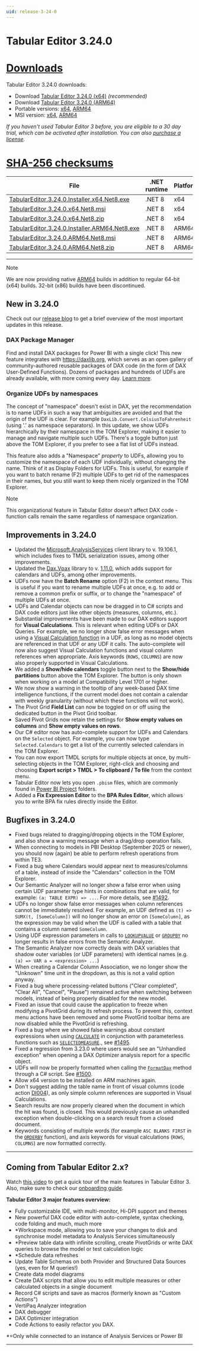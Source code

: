 ```yaml
---
uid: release-3-24-0
---
```

# Tabular Editor 3.24.0

# [**Downloads**](#tab/downloads)

Tabular Editor 3.24.0 downloads:

- Download [Tabular Editor 3.24.0 (x64)](https://cdn.tabulareditor.com/files/TabularEditor.3.24.0.Installer.x64.Net8.exe) *(recommended)*
- Download [Tabular Editor 3.24.0 (ARM64)](https://cdn.tabulareditor.com/files/TabularEditor.3.24.0.Installer.ARM64.Net8.exe)
- Portable versions: [x64](https://cdn.tabulareditor.com/files/TabularEditor.3.24.0.x64.Net8.zip), [ARM64](https://cdn.tabulareditor.com/files/TabularEditor.3.24.0.ARM64.Net8.zip)
- MSI version: [x64](https://cdn.tabulareditor.com/files/TabularEditor.3.24.0.x64.Net8.msi), [ARM64](https://cdn.tabulareditor.com/files/TabularEditor.3.24.0.ARM64.Net8.msi)

*If you haven't used Tabular Editor 3 before, you are eligible to a 30 day trial, which can be activated after installation. You can also [purchase a license](https://tabulareditor.com/licensing).*

# [**SHA-256 checksums**](#tab/checksums)

| File | .NET runtime | Platform | SHA-256 |
| -- | -- | -- | -- |
| [TabularEditor.3.24.0.Installer.x64.Net8.exe](https://cdn.tabulareditor.com/files/TabularEditor.3.24.0.Installer.x64.Net8.exe) | .NET 8 | x64 | `A03C0C74AC4BFFC8ACFBBEAF56FCC6D909BDF0F11C09D3614D08B4995C4608B8` |
| [TabularEditor.3.24.0.x64.Net8.msi](https://cdn.tabulareditor.com/files/TabularEditor.3.24.0.x64.Net8.msi)                     | .NET 8 | x64 | `3AAD4DC23E676A35ACAD247EB982F991866574AC1E5ECA18B3D4272151930DB3` |
| [TabularEditor.3.24.0.x64.Net8.zip](https://cdn.tabulareditor.com/files/TabularEditor.3.24.0.x64.Net8.zip)                     | .NET 8 | x64 | `AFE7DF1613BEFE66AE80D57F1F505CC1ADD9FB9CF70C69F1686309C25EB3D23E` |
| [TabularEditor.3.24.0.Installer.ARM64.Net8.exe](https://cdn.tabulareditor.com/files/TabularEditor.3.24.0.Installer.ARM64.Net8.exe) | .NET 8 | ARM64 | `8E39ACBFE32160929032A2862432BAD2A63539F0F31888297043D4E50D4B32AC` |
| [TabularEditor.3.24.0.ARM64.Net8.msi](https://cdn.tabulareditor.com/files/TabularEditor.3.24.0.ARM64.Net8.msi)                     | .NET 8 | ARM64 | `9AEE1FF1F88BE6AF710D424C50471F8A2A6D6EA651653F80F8E8A99A211F2B90` |
| [TabularEditor.3.24.0.ARM64.Net8.zip](https://cdn.tabulareditor.com/files/TabularEditor.3.24.0.ARM64.Net8.zip)                     | .NET 8 | ARM64 | `F7F77FCCF3F763B8B0DBAEA28BA1621F4BA20951CEBA9788040E693C9942A0AA` |

***

> [!NOTE]
> We are now providing native [ARM64](https://learn.microsoft.com/en-us/windows/arm/overview) builds in addition to regular 64-bit (x64) builds. 32-bit (x86) builds have been discontinued.

## New in 3.24.0

Check out our [release blog](https://blog.tabulareditor.com/) to get a brief overview of the most important updates in this release.

### DAX Package Manager

Find and install DAX packages for Power BI with a single click! This new feature integrates with https://daxlib.org, which serves as an open gallery of community-authored reusable packages of DAX code (in the form of DAX User-Defined Functions). Dozens of packages and hundreds of UDFs are already available, with more coming every day. [Learn more](https://blog.tabulareditor.com).

### Organize UDFs by namespaces

The concept of "namespace" doesn't exist in DAX, yet the recommendation is to name UDFs in such a way that ambiguities are avoided and that the origin of the UDF is clear. For example `DaxLib.Convert.CelsiusToFahrenheit` (using '.' as namespace separators). In this update, we show UDFs hierarchically by their namespace in the TOM Explorer, making it easier to manage and navigate multiple such UDFs. There's a toggle button just above the TOM Explorer, if you prefer to see a flat list of UDFs instead.

This feature also adds a "Namespace" *property* to UDFs, allowing you to customize the namespace of each UDF individually, without changing the name. Think of it as Display Folders for UDFs. This is useful, for example if you want to batch rename (F2) multiple UDFs to get rid of the namespaces in their names, but you still want to keep them nicely organized in the TOM Explorer.

> [!NOTE]
> This organizational feature in Tabular Editor doesn't affect DAX code - function calls remain the same regardless of namespace organization.


## Improvements in 3.24.0

- Updated the [Microsoft.AnalysisServices](https://www.nuget.org/packages/Microsoft.AnalysisServices/) client library to v. 19.106.1, which includes fixes to TMDL serialization issues, among other improvements.
- Updated the [Dax.Vpax](https://www.nuget.org/packages/Dax.Vpax) library to v. [1.11.0](https://github.com/sql-bi/VertiPaq-Analyzer/releases/tag/v1.11.0), which adds support for calendars and UDFs, among other improvements.
- UDFs now have the **Batch Rename** option (F2) in the context menu. This is useful if you want to rename multiple UDFs at once, e.g. to add or remove a common prefix or suffix, or to change the "namespace" of multiple UDFs at once.
- UDFs and Calendar objects can now be dragged in to C# scripts and DAX code editors just like other objects (measures, columns, etc.).
- Substantial improvements have been made to our DAX editors support for **Visual Calculations**. This is relevant when editing UDFs or DAX Queries. For example, we no longer show false error messages when using a [Visual Calculation function](https://learn.microsoft.com/en-us/power-bi/transform-model/desktop-visual-calculations-overview#available-functions) in a UDF, as long as no model objects are referenced in that UDF or any UDF it calls. The auto-complete will now also suggest Visual Calculation functions and visual column references when appropriate. Axis keywords (`ROWS`, `COLUMNS`) are now also properly supported in Visual Calculations.
- We added a **Show/hide calendars** toggle button next to the **Show/hide partitions** button above the TOM Explorer. The button is only shown when working on a model at Compatibility Level 1701 or higher.
- We now show a warning in the tooltip of any week-based DAX time intelligence functions, if the current model does not contain a calendar with weekly granularity (without which these functions will not work).
- The Pivot Grid **Field List** can now be toggled on or off using the dedicated button in the Pivot Grid toolbar.
- Saved Pivot Grids now retain the settings for **Show empty values on columns** and **Show empty values on rows**.
- Our C# editor now has auto-complete support for UDFs and Calendars on the `Selected` object. For example, you can now type `Selected.Calendars` to get a list of the currently selected calendars in the TOM Explorer.
- You can now export TMDL scripts for multiple objects at once, by multi-selecting objects in the TOM Explorer, right-click and choosing and choosing **Export script > TMDL > To clipboard / To file** from the context menu.
- Tabular Editor now lets you open `.pbism` files, which are commonly found in [Power BI Project](https://learn.microsoft.com/en-us/power-bi/developer/projects/projects-overview) folders.
- Added a **Fix Expression Editor** to the **BPA Rules Editor**, which allows you to write BPA fix rules directly inside the Editor.

## Bugfixes in 3.24.0

- Fixed bugs related to dragging/dropping objects in the TOM Explorer, and also show a warning message when a drag/drop operation fails.
- When connecting to models in PBI Desktop (September 2025 or newer), you should now (again) be able to perform refresh operations from within TE3.
- Fixed a bug where Calendars would appear next to measures/columns of a table, instead of inside the "Calendars" collection in the TOM Explorer.
- Our Semantic Analyzer will no longer show a false error when using certain UDF parameter type hints in combinations that are valid, for example: `(a: TABLE EXPR) => ...`. For more details, see [#1492](https://github.com/TabularEditor/TabularEditor3/issues/1492).
- UDFs no longer show false error messages when column references cannot be immediately resolved. For example, an UDF defined as `(t) => SUMX(t, [SomeColumn])` will no longer show an error on `[SomeColumn]`, as the expression may be valid when the UDF is called with a table that contains a column named `SomeColumn`.
- Using UDF expression parameters in calls to [`LOOKUPVALUE`](https://dax.guide/lookupvalue) or [`GROUPBY`](https://dax.guide/groupby) no longer results in false errors from the Semantic Analyzer.
- The Semantic Analyzer now correctly deals with DAX variables that shadow outer variables (or UDF parameters) with identical names (e.g. `(a) => VAR a = <expression> ...`)
- When creating a Calendar Column Association, we no longer show the "Unknown" time unit in the dropdown, as this is not a valid option anyway.
- Fixed a bug where processing-related buttons ("Clear completed", "Clear All", "Cancel", "Pause") remained active when switching between models, instead of being properly disabled for the new model.
- Fixed an issue that could cause the application to freeze when modifying a PivotGrid during its refresh process. To prevent this, context menu actions have been removed and some PivotGrid toolbar items are now disabled while the PivotGrid is refreshing.
- Fixed a bug where we showed false warnings about constant expressions when using [`CALCULATE`](https://dax.guide/calculate) in conjunction with parameterless functions such as [`SELECTEDMEASURE`](https://dax.guide/selectedmeasure)., see [#1495](https://github.com/TabularEditor/TabularEditor3/issues/1495).
- Fixed a regression from 3.23.0 where users would see an "Unhandled exception" when opening a DAX Optimizer analysis report for a specific object.
- UDFs will now be properly formatted when calling the [`FormatDax`](https://docs.tabulareditor.com/api/TabularEditor.Shared.Scripting.ScriptHelper.html#TabularEditor_Shared_Scripting_ScriptHelper_FormatDax_TabularEditor_TOMWrapper_IDaxDependantObject_) method through a C# script. See [#1500](https://github.com/TabularEditor/TabularEditor3/issues/1500).
- Allow x64 version to be installed on ARM machines again.
- Don't suggest adding the table name in front of visual columns (code action [DI004](https://docs.tabulareditor.com/kb/DI004.html)), as only simple column references are supported in Visual Calculations.
- Search results are now properly cleared when the document in which the hit was found, is closed. This would previously cause an unhandled exception when double-clicking on a search result from a closed document.
- Keywords consisting of multiple words (for example `ASC BLANKS FIRST` in the [`ORDERBY`](https://dax.guide/orderby) function), and axis keywords for visual calculations (`ROWS`, `COLUMNS`) are now formatted correctly.

---
## Coming from Tabular Editor 2.x?

Watch [this video](https://youtu.be/O4ATwdzCvWc) to get a quick tour of the main features in Tabular Editor 3. Also, make sure to check our [onboarding guide](https://docs.tabulareditor.com/onboarding/index.html).

**Tabular Editor 3 major features overview:**
- Fully customizable IDE, with multi-monitor, Hi-DPI support and themes
- New powerful DAX code editor with auto-complete, syntax checking, code folding and much, much more
- *Workspace mode, allowing you to save your changes to disk and synchronise model metadata to Analysis Services simultaneously
- *Preview table data with infinite scrolling, create PivotGrids or write DAX queries to browse the model or test calculation logic
- *Schedule data refreshes
- Update Table Schemas on both Provider and Structured Data Sources (yes, even for M queries!)
- Create data model diagrams
- Create DAX scripts that allow you to edit multiple measures or other calculated objects in a single document
- Record C# scripts and save as macros (formerly known as "Custom Actions")
- VertiPaq Analyzer integration
- DAX debugger
- DAX Optimizer integration
- Code Actions to easily refactor you DAX.

*=Only while connected to an instance of Analysis Services or Power BI

---

